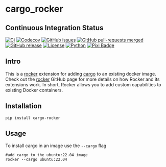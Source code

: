 # cargo_rocker

## Continuous Integration Status

[![Ci](https://github.com/blooop/cargo_rocker/actions/workflows/ci.yml/badge.svg?branch=main)](https://github.com/blooop/cargo_rocker/actions/workflows/ci.yml?query=branch%3Amain)
[![Codecov](https://codecov.io/gh/blooop/cargo_rocker/branch/main/graph/badge.svg?token=Y212GW1PG6)](https://codecov.io/gh/blooop/cargo_rocker)
[![GitHub issues](https://img.shields.io/github/issues/blooop/cargo_rocker.svg)](https://GitHub.com/blooop/cargo_rocker/issues/)
[![GitHub pull-requests merged](https://badgen.net/github/merged-prs/blooop/cargo_rocker)](https://github.com/blooop/cargo_rocker/pulls?q=is%3Amerged)
[![GitHub release](https://img.shields.io/github/release/blooop/cargo_rocker.svg)](https://GitHub.com/blooop/cargo_rocker/releases/)
[![License](https://img.shields.io/github/license/blooop/cargo_rocker
)](https://opensource.org/license/mit/)
[![Python](https://img.shields.io/badge/python-3.9%20%7C%203.10%20%7C%203.11%20%7C%203.12%20%7C%203.13-blue)](https://www.python.org/downloads/)
[![Pixi Badge](https://img.shields.io/endpoint?url=https://raw.githubusercontent.com/prefix-dev/pixi/main/assets/badge/v0.json)](https://pixi.sh)

## Intro

This is a [rocker](https://github.com/tfoote/rocker) extension for adding [cargo](https://github.com/jesseduffield/cargo) to an existing docker image.  Check out the [rocker](https://github.com/osrf/rocker) GitHub page for more details on how Rocker and its extensions work. In short, Rocker allows you to add custom capabilities to existing Docker containers.

## Installation

```
pip install cargo-rocker
```

## Usage

To install cargo in an image use the `--cargo` flag

```
#add cargo to the ubuntu:22.04 image
rocker --cargo ubuntu:22.04
```

